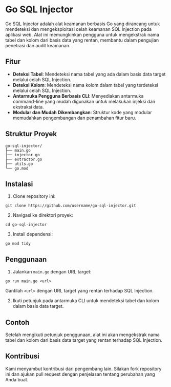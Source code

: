 # Go SQL Injector

Go SQL Injector adalah alat keamanan berbasis Go yang dirancang untuk mendeteksi dan mengeksploitasi celah keamanan SQL Injection pada aplikasi web. Alat ini memungkinkan pengguna untuk mengekstrak nama tabel dan kolom dari basis data yang rentan, membantu dalam pengujian penetrasi dan audit keamanan.

## Fitur

- **Deteksi Tabel**: Mendeteksi nama tabel yang ada dalam basis data target melalui celah SQL Injection.
- **Deteksi Kolom**: Mendeteksi nama kolom dalam tabel yang terdeteksi melalui celah SQL Injection.
- **Antarmuka Pengguna Berbasis CLI**: Menyediakan antarmuka command-line yang mudah digunakan untuk melakukan injeksi dan ekstraksi data.
- **Modular dan Mudah Dikembangkan**: Struktur kode yang modular memudahkan pengembangan dan penambahan fitur baru.

## Struktur Proyek
```
go-sql-injector/
├── main.go
├── injector.go
├── extractor.go
├── utils.go
└── go.mod
```
## Instalasi

1. Clone repository ini:
```
git clone https://github.com/username/go-sql-injector.git
```
2. Navigasi ke direktori proyek:
```
cd go-sql-injector
```
3. Install dependensi:
```
go mod tidy
```
## Penggunaan
1. Jalankan `main.go` dengan URL target:
```
go run main.go <url>
```
Gantilah `<url>` dengan URL target yang rentan terhadap SQL Injection.

2. Ikuti petunjuk pada antarmuka CLI untuk mendeteksi tabel dan kolom dalam basis data target.

## Contoh

Setelah mengikuti petunjuk penggunaan, alat ini akan mengekstrak nama tabel dan kolom dari basis data target yang rentan terhadap SQL Injection.

## Kontribusi

Kami menyambut kontribusi dari pengembang lain. Silakan fork repository ini dan ajukan pull request dengan penjelasan tentang perubahan yang Anda buat.
